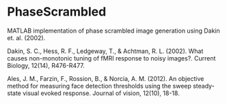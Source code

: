 # PhaseScrambled
MATLAB implementation of phase scrambled image generation using Dakin et. al. (2002).

Dakin, S. C., Hess, R. F., Ledgeway, T., & Achtman, R. L. (2002). What causes non-monotonic tuning of fMRI response to noisy images?. Current Biology, 12(14), R476-R477.

Ales, J. M., Farzin, F., Rossion, B., & Norcia, A. M. (2012). An objective method for measuring face detection thresholds using the sweep steady-state visual evoked response. Journal of vision, 12(10), 18-18.
